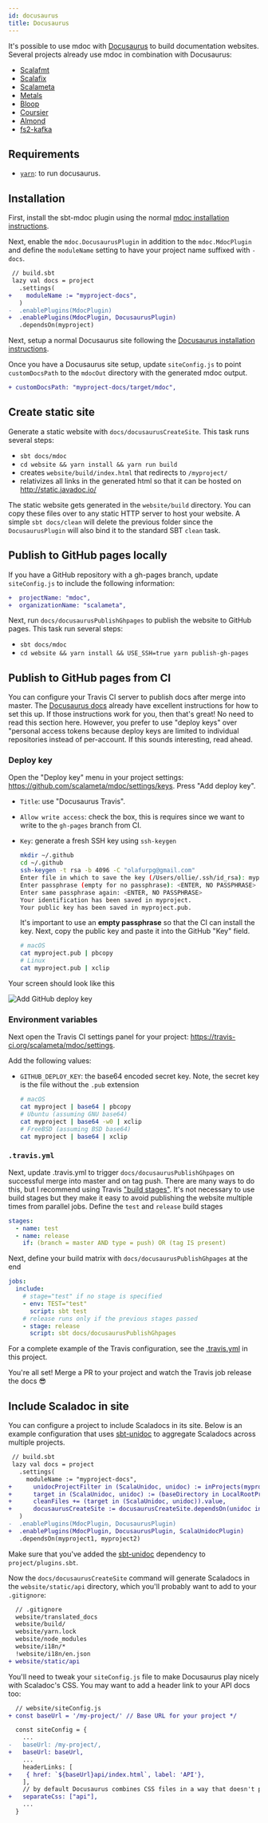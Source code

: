 ```yaml
---
id: docusaurus
title: Docusaurus
---
```


It's possible to use mdoc with [Docusaurus](https://docusaurus.io/) to build
documentation websites. Several projects already use mdoc in combination with
Docusaurus:

- [Scalafmt](https://scalameta.org/scalafmt/)
- [Scalafix](https://scalacenter.github.io/scalafix/)
- [Scalameta](http://scalameta.org/)
- [Metals](https://scalameta.org/metals/)
- [Bloop](https://scalacenter.github.io/bloop/)
- [Coursier](https://coursier.github.io/coursier/)
- [Almond](http://almond-sh.github.io/almond/stable/docs/intro)
- [fs2-kafka](https://ovotech.github.io/fs2-kafka/)

## Requirements

- [`yarn`](https://yarnpkg.com/en/): to run docusaurus.

## Installation

First, install the sbt-mdoc plugin using the normal
[mdoc installation instructions](installation.md#sbt).

Next, enable the `mdoc.DocusaurusPlugin` in addition to the `mdoc.MdocPlugin`
and define the `moduleName` setting to have your project name suffixed with
`-docs`.

```diff
 // build.sbt
 lazy val docs = project
   .settings(
+    moduleName := "myproject-docs",
   )
-  .enablePlugins(MdocPlugin)
+  .enablePlugins(MdocPlugin, DocusaurusPlugin)
   .dependsOn(myproject)
```

Next, setup a normal Docusaurus site following the
[Docusaurus installation instructions](https://docusaurus.io/).

Once you have a Docusaurus site setup, update `siteConfig.js` to point
`customDocsPath` to the `mdocOut` directory with the generated mdoc output.

```diff
+ customDocsPath: "myproject-docs/target/mdoc",
```

## Create static site

Generate a static website with `docs/docusaurusCreateSite`. This task runs
several steps:

- `sbt docs/mdoc`
- `cd website && yarn install && yarn run build`
- creates `website/build/index.html` that redirects to `/myproject/`
- relativizes all links in the generated html so that it can be hosted on
  http://static.javadoc.io/

The static website gets generated in the `website/build` directory. You can copy
these files over to any static HTTP server to host your website. A simple `sbt docs/clean`
will delete the previous folder since the `DocusaurusPlugin` will also bind it to the
standard SBT `clean` task. 

## Publish to GitHub pages locally

If you have a GitHub repository with a gh-pages branch, update `siteConfig.js`
to include the following information:

```diff
+  projectName: "mdoc",
+  organizationName: "scalameta",
```

Next, run `docs/docusaurusPublishGhpages` to publish the website to GitHub
pages. This task run several steps:

- `sbt docs/mdoc`
- `cd website && yarn install && USE_SSH=true yarn publish-gh-pages`

## Publish to GitHub pages from CI

You can configure your Travis CI server to publish docs after merge into master.
The [Docusaurus docs](https://docusaurus.io/docs/en/publishing#using-travis-cih)
already have excellent instructions for how to set this up. If those
instructions work for you, then that's great! No need to read this section here.
However, you prefer to use "deploy keys" over "personal access tokens because
deploy keys are limited to individual repositories instead of per-account. If
this sounds interesting, read ahead.

### Deploy key

Open the "Deploy key" menu in your project settings:
https://github.com/scalameta/mdoc/settings/keys. Press "Add deploy key".

- `Title`: use "Docusaurus Travis".
- `Allow write access`: check the box, this is requires since we want to write
  to the `gh-pages` branch from CI.
- `Key`: generate a fresh SSH key using `ssh-keygen`

  ```sh
  mkdir ~/.github
  cd ~/.github
  ssh-keygen -t rsa -b 4096 -C "olafurpg@gmail.com"
  Enter file in which to save the key (/Users/ollie/.ssh/id_rsa): myproject
  Enter passphrase (empty for no passphrase): <ENTER, NO PASSPHRASE>
  Enter same passphrase again: <ENTER, NO PASSPHRASE>
  Your identification has been saved in myproject.
  Your public key has been saved in myproject.pub.
  ```

  It's important to use an **empty passphrase** so that the CI can install the
  key. Next, copy the public key and paste it into the GitHub "Key" field.

  ```sh
  # macOS
  cat myproject.pub | pbcopy
  # Linux
  cat myproject.pub | xclip
  ```

Your screen should look like this

![Add GitHub deploy key](assets/deploy_key.png)

### Environment variables

Next open the Travis CI settings panel for your project:
https://travis-ci.org/scalameta/mdoc/settings.

Add the following values:

- `GITHUB_DEPLOY_KEY`: the base64 encoded secret key. Note, the secret key is
  the file without the `.pub` extension
  ```sh
  # macOS
  cat myproject | base64 | pbcopy
  # Ubuntu (assuming GNU base64)
  cat myproject | base64 -w0 | xclip
  # FreeBSD (assuming BSD base64)
  cat myproject | base64 | xclip
  ```

### `.travis.yml`

Next, update .travis.yml to trigger `docs/docusaurusPublishGhpages` on
successful merge into master and on tag push. There are many ways to do this,
but I recommend using Travis
["build stages"](https://docs.travis-ci.com/user/build-stages/). It's not
necessary to use build stages but they make it easy to avoid publishing the
website multiple times from parallel jobs. Define the `test` and `release` build
stages

```yml
stages:
  - name: test
  - name: release
    if: (branch = master AND type = push) OR (tag IS present)
```

Next, define your build matrix with `docs/docusaurusPublishGhpages` at the end

```yml
jobs:
  include:
    # stage="test" if no stage is specified
    - env: TEST="test"
      script: sbt test
    # release runs only if the previous stages passed
    - stage: release
      script: sbt docs/docusaurusPublishGhpages
```

For a complete example of the Travis configuration, see the
[.travis.yml](https://github.com/scalameta/mdoc/blob/master/.travis.yml) in this
project.

You're all set! Merge a PR to your project and watch the Travis job release the
docs 😎

## Include Scaladoc in site

You can configure a project to include Scaladocs in its site. Below is an example configuration that uses [sbt-unidoc](https://github.com/sbt/sbt-unidoc) to aggregate Scaladocs across multiple projects.

```diff
 // build.sbt
 lazy val docs = project
   .settings(
     moduleName := "myproject-docs",
+      unidocProjectFilter in (ScalaUnidoc, unidoc) := inProjects(myproject1, myproject2),
+      target in (ScalaUnidoc, unidoc) := (baseDirectory in LocalRootProject).value / "website" / "static" / "api",
+      cleanFiles += (target in (ScalaUnidoc, unidoc)).value,
+      docusaurusCreateSite := docusaurusCreateSite.dependsOn(unidoc in Compile).value,
   )
-  .enablePlugins(MdocPlugin, DocusaurusPlugin)
+  .enablePlugins(MdocPlugin, DocusaurusPlugin, ScalaUnidocPlugin)
   .dependsOn(myproject1, myproject2)
```

Make sure that you've added the [sbt-unidoc](https://github.com/sbt/sbt-unidoc#how-to-add-this-plugin) dependency to `project/plugins.sbt`.

Now the `docs/docusaurusCreateSite` command will generate Scaladocs in the `website/static/api` directory, which you'll probably want to add to your `.gitignore`:

```diff
  // .gitignore
  website/translated_docs
  website/build/
  website/yarn.lock
  website/node_modules
  website/i18n/*
  !website/i18n/en.json
+ website/static/api
```

You'll need to tweak your `siteConfig.js` file to make Docusaurus play nicely with Scaladoc's CSS. You may want to add a header link to your API docs too:

```diff
  // website/siteConfig.js
+ const baseUrl = '/my-project/' // Base URL for your project */

  const siteConfig = {
    ...
-   baseUrl: /my-project/,
+   baseUrl: baseUrl,
    ...
    headerLinks: [
+    { href: `${baseUrl}api/index.html`, label: 'API'},
    ],
    // by default Docusaurus combines CSS files in a way that doesn't play nicely with Scaladoc
+   separateCss: ["api"],
    ...
  }
```
